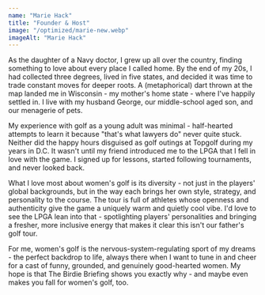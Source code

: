 ```yaml
---
name: "Marie Hack"
title: "Founder & Host"
image: "/optimized/marie-new.webp"
imageAlt: "Marie Hack"
---
```


As the daughter of a Navy doctor, I grew up all over the country, finding something to love about every place I called home. By the end of my 20s, I had collected three degrees, lived in five states, and decided it was time to trade constant moves for deeper roots. A (metaphorical) dart thrown at the map landed me in Wisconsin - my mother's home state - where I've happily settled in. I live with my husband George, our middle-school aged son, and our menagerie of pets.

My experience with golf as a young adult was minimal - half-hearted attempts to learn it because "that's what lawyers do" never quite stuck. Neither did the happy hours disguised as golf outings at Topgolf during my years in D.C. It wasn't until my friend introduced me to the LPGA that I fell in love with the game. I signed up for lessons, started following tournaments, and never looked back.

What I love most about women's golf is its diversity - not just in the players' global backgrounds, but in the way each brings her own style, strategy, and personality to the course. The tour is full of athletes whose openness and authenticity give the game a uniquely warm and quietly cool vibe. I'd love to see the LPGA lean into that - spotlighting players' personalities and bringing a fresher, more inclusive energy that makes it clear this isn't our father's golf tour.

For me, women's golf is the nervous-system-regulating sport of my dreams - the perfect backdrop to life, always there when I want to tune in and cheer for a cast of funny, grounded, and genuinely good-hearted women. My hope is that The Birdie Briefing shows you exactly why - and maybe even makes you fall for women's golf, too.
